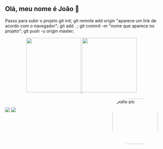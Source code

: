 ## Olá, meu nome é João 🙂

  Passo para subir o projeto
git init;
git remote add origin "aparece um link de acordo com o navegador";
git add . ;
git commit -m "nome que aparece no projeto";
git push -u origin master;

<div align="center">
<a href="https://github.com/Tyrulan">
<img height="180em" src="https://github-readme-stats.vercel.app/api?username=Tyrulan&show_icons=true&theme=tokyonight&include_all_commits=true&count_private=true"/>
<img height="180em" src="https://github-readme-stats.vercel.app/api/top-langs/?username=Tyrulan&layout=compact&langs_count=7&theme=tokyonight"/>
</div>

<div style="display: inline_block"><br>
<img align="right" alt="Rafa-pic" height="150" style="border-radius:50px;" src="https://media4.giphy.com/media/KziKCpvrGngHbYjaUF/giphy.gif?cid=790b761182941cebac997c971d6586df2deff98236a02ffc&rid=giphy.gif&ct=g">
</div>

##

<div>
<a href="https://instagram.com/joao_vitor451" target="_blank"><img src="https://img.shields.io/badge/Instagram-E4405F?style=for-the-badge&logo=instagram&logoColor=white" target="_blank"></a>
<a href = "joao_bernadino@hotmail.com"><img src="https://img.shields.io/badge/Gmail-D14836?style=for-the-badge&logo=gmail&logoColor=white" target="_blank"></a>




</div>
